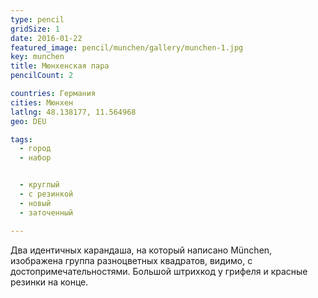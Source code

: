 ```yaml
---
type: pencil
gridSize: 1
date: 2016-01-22
featured_image: pencil/munchen/gallery/munchen-1.jpg
key: munchen
title: Мюнхенская пара
pencilCount: 2

countries: Германия
cities: Мюнхен
latlng: 48.138177, 11.564968
geo: DEU

tags:
  - город
  - набор


  - круглый
  - с резинкой
  - новый
  - заточенный

---
```


Два идентичных карандаша, на который написано München, изображена группа разноцветных квадратов, видимо, с достопримечательностями. Большой штрихкод у грифеля и красные резинки на конце.
